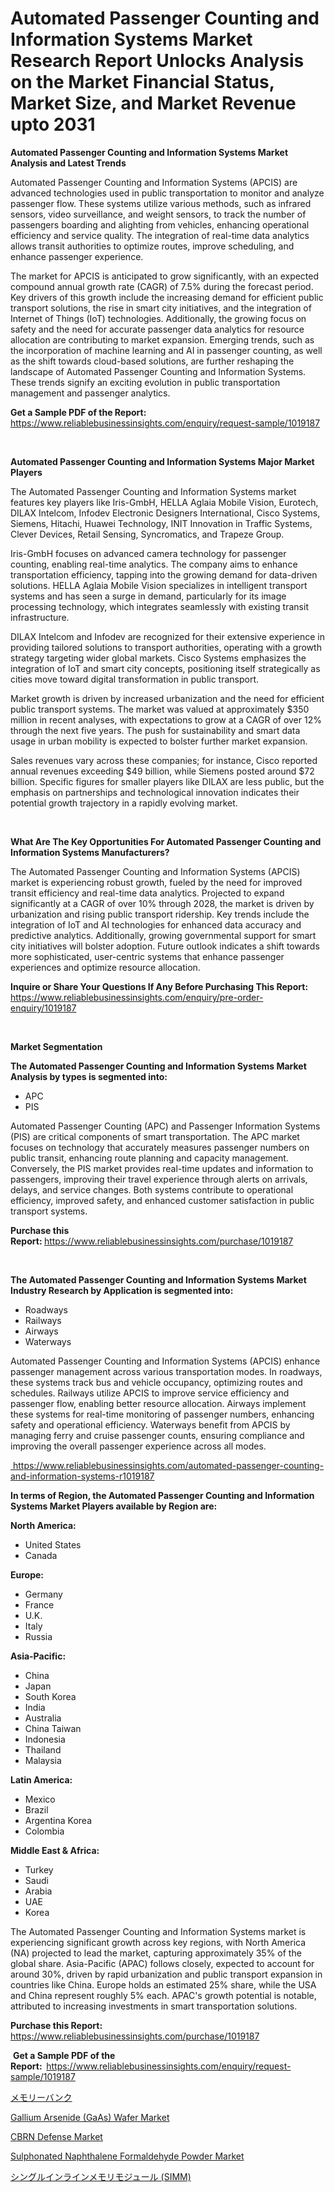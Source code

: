 <p><h1>Automated Passenger Counting and Information Systems Market Research Report Unlocks Analysis on the Market Financial Status, Market Size, and Market Revenue upto 2031</h1></p><p><strong>Automated Passenger Counting and Information Systems Market Analysis and Latest Trends</strong></p>
<p><p>Automated Passenger Counting and Information Systems (APCIS) are advanced technologies used in public transportation to monitor and analyze passenger flow. These systems utilize various methods, such as infrared sensors, video surveillance, and weight sensors, to track the number of passengers boarding and alighting from vehicles, enhancing operational efficiency and service quality. The integration of real-time data analytics allows transit authorities to optimize routes, improve scheduling, and enhance passenger experience.</p><p>The market for APCIS is anticipated to grow significantly, with an expected compound annual growth rate (CAGR) of 7.5% during the forecast period. Key drivers of this growth include the increasing demand for efficient public transport solutions, the rise in smart city initiatives, and the integration of Internet of Things (IoT) technologies. Additionally, the growing focus on safety and the need for accurate passenger data analytics for resource allocation are contributing to market expansion. Emerging trends, such as the incorporation of machine learning and AI in passenger counting, as well as the shift towards cloud-based solutions, are further reshaping the landscape of Automated Passenger Counting and Information Systems. These trends signify an exciting evolution in public transportation management and passenger analytics.</p></p>
<p><strong>Get a Sample PDF of the Report:&nbsp;</strong> <a href="https://www.reliablebusinessinsights.com/enquiry/request-sample/1019187">https://www.reliablebusinessinsights.com/enquiry/request-sample/1019187</a></p>
<p>&nbsp;</p>
<p><strong>Automated Passenger Counting and Information Systems Major Market Players</strong></p>
<p><p>The Automated Passenger Counting and Information Systems market features key players like Iris-GmbH, HELLA Aglaia Mobile Vision, Eurotech, DILAX Intelcom, Infodev Electronic Designers International, Cisco Systems, Siemens, Hitachi, Huawei Technology, INIT Innovation in Traffic Systems, Clever Devices, Retail Sensing, Syncromatics, and Trapeze Group. </p><p>Iris-GmbH focuses on advanced camera technology for passenger counting, enabling real-time analytics. The company aims to enhance transportation efficiency, tapping into the growing demand for data-driven solutions. HELLA Aglaia Mobile Vision specializes in intelligent transport systems and has seen a surge in demand, particularly for its image processing technology, which integrates seamlessly with existing transit infrastructure.</p><p>DILAX Intelcom and Infodev are recognized for their extensive experience in providing tailored solutions to transport authorities, operating with a growth strategy targeting wider global markets. Cisco Systems emphasizes the integration of IoT and smart city concepts, positioning itself strategically as cities move toward digital transformation in public transport.</p><p>Market growth is driven by increased urbanization and the need for efficient public transport systems. The market was valued at approximately $350 million in recent analyses, with expectations to grow at a CAGR of over 12% through the next five years. The push for sustainability and smart data usage in urban mobility is expected to bolster further market expansion.</p><p>Sales revenues vary across these companies; for instance, Cisco reported annual revenues exceeding $49 billion, while Siemens posted around $72 billion. Specific figures for smaller players like DILAX are less public, but the emphasis on partnerships and technological innovation indicates their potential growth trajectory in a rapidly evolving market.</p></p>
<p>&nbsp;</p>
<p><strong>What Are The Key Opportunities For Automated Passenger Counting and Information Systems Manufacturers?</strong></p>
<p><p>The Automated Passenger Counting and Information Systems (APCIS) market is experiencing robust growth, fueled by the need for improved transit efficiency and real-time data analytics. Projected to expand significantly at a CAGR of over 10% through 2028, the market is driven by urbanization and rising public transport ridership. Key trends include the integration of IoT and AI technologies for enhanced data accuracy and predictive analytics. Additionally, growing governmental support for smart city initiatives will bolster adoption. Future outlook indicates a shift towards more sophisticated, user-centric systems that enhance passenger experiences and optimize resource allocation.</p></p>
<p><strong>Inquire or Share Your Questions If Any Before Purchasing This Report:</strong> <a href="https://www.reliablebusinessinsights.com/enquiry/pre-order-enquiry/1019187">https://www.reliablebusinessinsights.com/enquiry/pre-order-enquiry/1019187</a></p>
<p>&nbsp;</p>
<p><strong>Market Segmentation</strong></p>
<p><strong>The Automated Passenger Counting and Information Systems Market Analysis by types is segmented into:</strong></p>
<p><ul><li>APC</li><li>PIS</li></ul></p>
<p><p>Automated Passenger Counting (APC) and Passenger Information Systems (PIS) are critical components of smart transportation. The APC market focuses on technology that accurately measures passenger numbers on public transit, enhancing route planning and capacity management. Conversely, the PIS market provides real-time updates and information to passengers, improving their travel experience through alerts on arrivals, delays, and service changes. Both systems contribute to operational efficiency, improved safety, and enhanced customer satisfaction in public transport systems.</p></p>
<p><strong>Purchase this Report:&nbsp;</strong><a href="https://www.reliablebusinessinsights.com/purchase/1019187">https://www.reliablebusinessinsights.com/purchase/1019187</a></p>
<p>&nbsp;</p>
<p><strong>The Automated Passenger Counting and Information Systems Market Industry Research by Application is segmented into:</strong></p>
<p><ul><li>Roadways</li><li>Railways</li><li>Airways</li><li>Waterways</li></ul></p>
<p><p>Automated Passenger Counting and Information Systems (APCIS) enhance passenger management across various transportation modes. In roadways, these systems track bus and vehicle occupancy, optimizing routes and schedules. Railways utilize APCIS to improve service efficiency and passenger flow, enabling better resource allocation. Airways implement these systems for real-time monitoring of passenger numbers, enhancing safety and operational efficiency. Waterways benefit from APCIS by managing ferry and cruise passenger counts, ensuring compliance and improving the overall passenger experience across all modes.</p></p>
<p><a href="https://www.reliablebusinessinsights.com/automated-passenger-counting-and-information-systems-r1019187">&nbsp;https://www.reliablebusinessinsights.com/automated-passenger-counting-and-information-systems-r1019187</a></p>
<p><strong>In terms of Region, the Automated Passenger Counting and Information Systems Market Players available by Region are:</strong></p>
<p>
    <p> <strong> North America: </strong>
        <ul>
            <li>United States</li>
            <li>Canada</li>
        </ul>
        </p> 
    <p> <strong> Europe: </strong>
        <ul>
            <li>Germany</li>
            <li>France</li>
            <li>U.K.</li>
            <li>Italy</li>
            <li>Russia</li>
        </ul>
        </p> 
    <p> <strong> Asia-Pacific: </strong>
        <ul>
            <li>China</li>
            <li>Japan</li>
            <li>South Korea</li>
            <li>India</li>
            <li>Australia</li>
            <li>China Taiwan</li>
            <li>Indonesia</li>
            <li>Thailand</li>
            <li>Malaysia</li>
        </ul>
        </p> 
    <p> <strong> Latin America: </strong>
        <ul>
            <li>Mexico</li>
            <li>Brazil</li>
            <li>Argentina Korea</li>
            <li>Colombia</li>
        </ul>
        </p> 
    <p> <strong> Middle East & Africa: </strong>
        <ul>
            <li>Turkey</li>
            <li>Saudi</li>
            <li>Arabia</li>
            <li>UAE</li>
            <li>Korea</li>
        </ul>
    </p>
    </p>
<p><p>The Automated Passenger Counting and Information Systems market is experiencing significant growth across key regions, with North America (NA) projected to lead the market, capturing approximately 35% of the global share. Asia-Pacific (APAC) follows closely, expected to account for around 30%, driven by rapid urbanization and public transport expansion in countries like China. Europe holds an estimated 25% share, while the USA and China represent roughly 5% each. APAC's growth potential is notable, attributed to increasing investments in smart transportation solutions.</p></p>
<p><strong>Purchase this Report: </strong><a href="https://www.reliablebusinessinsights.com/purchase/1019187">https://www.reliablebusinessinsights.com/purchase/1019187</a></p>
<p>&nbsp;<strong>Get a Sample PDF of the Report:&nbsp;&nbsp;</strong><a href="https://www.reliablebusinessinsights.com/enquiry/request-sample/1019187">https://www.reliablebusinessinsights.com/enquiry/request-sample/1019187</a></p>
<p><strong></strong></p>
<p><p><a href="https://medium.com/@shade463/memory-bank-market-%E3%81%AE%E3%82%B0%E3%83%AD%E3%83%BC%E3%83%90%E3%83%AB%E5%B8%82%E5%A0%B4%E6%A6%82%E8%A6%81%E3%81%AF-%E4%B8%96%E7%95%8C%E3%81%8A%E3%82%88%E3%81%B3%E4%B8%BB%E8%A6%81%E5%B8%82%E5%A0%B4%E3%81%AB%E3%81%8A%E3%81%91%E3%82%8B%E6%A5%AD%E7%95%8C%E3%81%AB%E5%BD%B1%E9%9F%BF%E3%82%92%E4%B8%8E%E3%81%88%E3%82%8B%E4%B8%BB%E8%A6%81%E3%81%AA%E3%83%88%E3%83%AC%E3%83%B3%E3%83%89%E3%81%AB%E3%81%A4%E3%81%84%E3%81%A6-%E7%8B%AC%E8%87%AA%E3%81%AE%E8%A6%96%E7%82%B9%E3%82%92%E6%8F%90%E4%BE%9B%E3%81%97%E3%81%BE%E3%81%99-9f1abbb39fa0">メモリーバンク</a></p><p><a href="https://github.com/JubayerMia832/Market-Research-Report-List-1/blob/main/gallium-arsenide-gaas-wafer-market.md">Gallium Arsenide (GaAs) Wafer Market</a></p><p><a href="https://medium.com/@kaylagreenj1521/global-cbrn-defense-market-trends-and-innovations-a-forward-looking-analysis-2024-2031-934ef6e6a682">CBRN Defense Market</a></p><p><a href="https://issuu.com/reportprime-2/docs/sulphonated-naphthalene-formaldehyd_e6f02e0faa2ca8">Sulphonated Naphthalene Formaldehyde Powder Market</a></p><p><a href="https://medium.com/@shade463/single-in-line-memory-module-simm-market-%E3%81%AF-%E3%82%B3%E3%82%B9%E3%83%88%E7%AE%A1%E7%90%86%E3%81%A8%E5%8A%B9%E7%8E%87%E5%90%91%E4%B8%8A%E3%82%92%E5%84%AA%E5%85%88%E3%81%97%E3%81%BE%E3%81%99-%E3%81%95%E3%82%89%E3%81%AB-%E5%A0%B1%E5%91%8A%E6%9B%B8%E3%81%AF%E5%B8%82%E5%A0%B4%E3%81%AE%E9%9C%80%E8%A6%81%E9%9D%A2%E3%81%A8%E4%BE%9B%E7%B5%A6%E9%9D%A2%E3%81%AE%E4%B8%A1%E6%96%B9%E3%82%92%E3%82%AB%E3%83%90%E3%83%BC%E3%81%97%E3%81%A6%E3%81%84%E3%81%BE%E3%81%99-d0cad79ea109">シングルインラインメモリモジュール (SIMM)</a></p></p>
